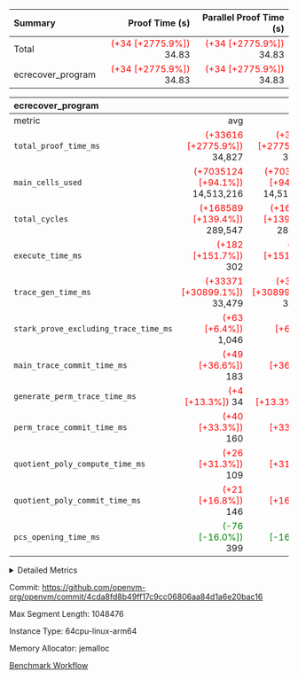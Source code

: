 | Summary | Proof Time (s) | Parallel Proof Time (s) |
|:---|---:|---:|
| Total | <span style='color: red'>(+34 [+2775.9%])</span> 34.83 | <span style='color: red'>(+34 [+2775.9%])</span> 34.83 |
| ecrecover_program | <span style='color: red'>(+34 [+2775.9%])</span> 34.83 | <span style='color: red'>(+34 [+2775.9%])</span> 34.83 |


| ecrecover_program |||||
|:---|---:|---:|---:|---:|
|metric|avg|sum|max|min|
| `total_proof_time_ms ` | <span style='color: red'>(+33616 [+2775.9%])</span> 34,827 | <span style='color: red'>(+33616 [+2775.9%])</span> 34,827 | <span style='color: red'>(+33616 [+2775.9%])</span> 34,827 | <span style='color: red'>(+33616 [+2775.9%])</span> 34,827 |
| `main_cells_used     ` | <span style='color: red'>(+7035124 [+94.1%])</span> 14,513,216 | <span style='color: red'>(+7035124 [+94.1%])</span> 14,513,216 | <span style='color: red'>(+7035124 [+94.1%])</span> 14,513,216 | <span style='color: red'>(+7035124 [+94.1%])</span> 14,513,216 |
| `total_cycles        ` | <span style='color: red'>(+168589 [+139.4%])</span> 289,547 | <span style='color: red'>(+168589 [+139.4%])</span> 289,547 | <span style='color: red'>(+168589 [+139.4%])</span> 289,547 | <span style='color: red'>(+168589 [+139.4%])</span> 289,547 |
| `execute_time_ms     ` | <span style='color: red'>(+182 [+151.7%])</span> 302 | <span style='color: red'>(+182 [+151.7%])</span> 302 | <span style='color: red'>(+182 [+151.7%])</span> 302 | <span style='color: red'>(+182 [+151.7%])</span> 302 |
| `trace_gen_time_ms   ` | <span style='color: red'>(+33371 [+30899.1%])</span> 33,479 | <span style='color: red'>(+33371 [+30899.1%])</span> 33,479 | <span style='color: red'>(+33371 [+30899.1%])</span> 33,479 | <span style='color: red'>(+33371 [+30899.1%])</span> 33,479 |
| `stark_prove_excluding_trace_time_ms` | <span style='color: red'>(+63 [+6.4%])</span> 1,046 | <span style='color: red'>(+63 [+6.4%])</span> 1,046 | <span style='color: red'>(+63 [+6.4%])</span> 1,046 | <span style='color: red'>(+63 [+6.4%])</span> 1,046 |
| `main_trace_commit_time_ms` | <span style='color: red'>(+49 [+36.6%])</span> 183 | <span style='color: red'>(+49 [+36.6%])</span> 183 | <span style='color: red'>(+49 [+36.6%])</span> 183 | <span style='color: red'>(+49 [+36.6%])</span> 183 |
| `generate_perm_trace_time_ms` | <span style='color: red'>(+4 [+13.3%])</span> 34 | <span style='color: red'>(+4 [+13.3%])</span> 34 | <span style='color: red'>(+4 [+13.3%])</span> 34 | <span style='color: red'>(+4 [+13.3%])</span> 34 |
| `perm_trace_commit_time_ms` | <span style='color: red'>(+40 [+33.3%])</span> 160 | <span style='color: red'>(+40 [+33.3%])</span> 160 | <span style='color: red'>(+40 [+33.3%])</span> 160 | <span style='color: red'>(+40 [+33.3%])</span> 160 |
| `quotient_poly_compute_time_ms` | <span style='color: red'>(+26 [+31.3%])</span> 109 | <span style='color: red'>(+26 [+31.3%])</span> 109 | <span style='color: red'>(+26 [+31.3%])</span> 109 | <span style='color: red'>(+26 [+31.3%])</span> 109 |
| `quotient_poly_commit_time_ms` | <span style='color: red'>(+21 [+16.8%])</span> 146 | <span style='color: red'>(+21 [+16.8%])</span> 146 | <span style='color: red'>(+21 [+16.8%])</span> 146 | <span style='color: red'>(+21 [+16.8%])</span> 146 |
| `pcs_opening_time_ms ` | <span style='color: green'>(-76 [-16.0%])</span> 399 | <span style='color: green'>(-76 [-16.0%])</span> 399 | <span style='color: green'>(-76 [-16.0%])</span> 399 | <span style='color: green'>(-76 [-16.0%])</span> 399 |



<details>
<summary>Detailed Metrics</summary>

| group | num_segments | keygen_time_ms | fri.log_blowup | commit_exe_time_ms |
| --- | --- | --- | --- | --- |
| ecrecover_program | 1 | 916 | 1 | 8 | 

| group | air_name | quotient_deg | interactions | constraints |
| --- | --- | --- | --- | --- |
| ecrecover_program | AccessAdapterAir<16> | 2 | 5 | 12 | 
| ecrecover_program | AccessAdapterAir<2> | 2 | 5 | 12 | 
| ecrecover_program | AccessAdapterAir<32> | 2 | 5 | 12 | 
| ecrecover_program | AccessAdapterAir<4> | 2 | 5 | 12 | 
| ecrecover_program | AccessAdapterAir<8> | 2 | 5 | 12 | 
| ecrecover_program | BitwiseOperationLookupAir<8> | 2 | 2 | 4 | 
| ecrecover_program | KeccakVmAir | 2 | 321 | 4,513 | 
| ecrecover_program | MemoryMerkleAir<8> | 2 | 4 | 39 | 
| ecrecover_program | PersistentBoundaryAir<8> | 2 | 3 | 7 | 
| ecrecover_program | PhantomAir | 2 | 3 | 5 | 
| ecrecover_program | Poseidon2PeripheryAir<BabyBearParameters>, 1> | 2 | 1 | 286 | 
| ecrecover_program | ProgramAir | 1 | 1 | 4 | 
| ecrecover_program | RangeTupleCheckerAir<2> | 1 | 1 | 4 | 
| ecrecover_program | Rv32HintStoreAir | 2 | 18 | 28 | 
| ecrecover_program | VariableRangeCheckerAir | 1 | 1 | 4 | 
| ecrecover_program | VmAirWrapper<Rv32BaseAluAdapterAir, BaseAluCoreAir<4, 8> | 2 | 20 | 37 | 
| ecrecover_program | VmAirWrapper<Rv32BaseAluAdapterAir, LessThanCoreAir<4, 8> | 2 | 18 | 40 | 
| ecrecover_program | VmAirWrapper<Rv32BaseAluAdapterAir, ShiftCoreAir<4, 8> | 2 | 24 | 91 | 
| ecrecover_program | VmAirWrapper<Rv32BranchAdapterAir, BranchEqualCoreAir<4> | 2 | 11 | 20 | 
| ecrecover_program | VmAirWrapper<Rv32BranchAdapterAir, BranchLessThanCoreAir<4, 8> | 2 | 13 | 35 | 
| ecrecover_program | VmAirWrapper<Rv32CondRdWriteAdapterAir, Rv32JalLuiCoreAir> | 2 | 10 | 18 | 
| ecrecover_program | VmAirWrapper<Rv32IsEqualModAdapterAir<2, 1, 32, 32>, ModularIsEqualCoreAir<32, 4, 8> | 2 | 25 | 225 | 
| ecrecover_program | VmAirWrapper<Rv32JalrAdapterAir, Rv32JalrCoreAir> | 2 | 16 | 20 | 
| ecrecover_program | VmAirWrapper<Rv32LoadStoreAdapterAir, LoadSignExtendCoreAir<4, 8> | 2 | 18 | 33 | 
| ecrecover_program | VmAirWrapper<Rv32LoadStoreAdapterAir, LoadStoreCoreAir<4> | 2 | 17 | 40 | 
| ecrecover_program | VmAirWrapper<Rv32MultAdapterAir, DivRemCoreAir<4, 8> | 2 | 25 | 84 | 
| ecrecover_program | VmAirWrapper<Rv32MultAdapterAir, MulHCoreAir<4, 8> | 2 | 24 | 31 | 
| ecrecover_program | VmAirWrapper<Rv32MultAdapterAir, MultiplicationCoreAir<4, 8> | 2 | 19 | 19 | 
| ecrecover_program | VmAirWrapper<Rv32RdWriteAdapterAir, Rv32AuipcCoreAir> | 2 | 12 | 14 | 
| ecrecover_program | VmAirWrapper<Rv32VecHeapAdapterAir<1, 2, 2, 32, 32>, FieldExpressionCoreAir> | 2 | 415 | 480 | 
| ecrecover_program | VmAirWrapper<Rv32VecHeapAdapterAir<2, 1, 1, 32, 32>, FieldExpressionCoreAir> | 2 | 158 | 190 | 
| ecrecover_program | VmAirWrapper<Rv32VecHeapAdapterAir<2, 2, 2, 32, 32>, FieldExpressionCoreAir> | 2 | 428 | 457 | 
| ecrecover_program | VmConnectorAir | 2 | 5 | 11 | 

| group | air_name | segment | rows | prep_cols | perm_cols | main_cols | cells |
| --- | --- | --- | --- | --- | --- | --- | --- |
| ecrecover_program | AccessAdapterAir<16> | 0 | 16,384 |  | 16 | 25 | 671,744 | 
| ecrecover_program | AccessAdapterAir<32> | 0 | 8,192 |  | 16 | 41 | 466,944 | 
| ecrecover_program | AccessAdapterAir<8> | 0 | 32,768 |  | 16 | 17 | 1,081,344 | 
| ecrecover_program | BitwiseOperationLookupAir<8> | 0 | 65,536 | 3 | 8 | 2 | 655,360 | 
| ecrecover_program | KeccakVmAir | 0 | 128 |  | 1,056 | 3,163 | 540,032 | 
| ecrecover_program | MemoryMerkleAir<8> | 0 | 4,096 |  | 16 | 32 | 196,608 | 
| ecrecover_program | PersistentBoundaryAir<8> | 0 | 4,096 |  | 12 | 20 | 131,072 | 
| ecrecover_program | PhantomAir | 0 | 16 |  | 12 | 6 | 288 | 
| ecrecover_program | Poseidon2PeripheryAir<BabyBearParameters>, 1> | 0 | 4,096 |  | 8 | 300 | 1,261,568 | 
| ecrecover_program | ProgramAir | 0 | 16,384 |  | 8 | 10 | 294,912 | 
| ecrecover_program | RangeTupleCheckerAir<2> | 0 | 524,288 | 2 | 8 | 1 | 4,718,592 | 
| ecrecover_program | Rv32HintStoreAir | 0 | 256 |  | 44 | 32 | 19,456 | 
| ecrecover_program | VariableRangeCheckerAir | 0 | 262,144 | 2 | 8 | 1 | 2,359,296 | 
| ecrecover_program | VmAirWrapper<Rv32BaseAluAdapterAir, BaseAluCoreAir<4, 8> | 0 | 131,072 |  | 52 | 36 | 11,534,336 | 
| ecrecover_program | VmAirWrapper<Rv32BaseAluAdapterAir, LessThanCoreAir<4, 8> | 0 | 4,096 |  | 40 | 37 | 315,392 | 
| ecrecover_program | VmAirWrapper<Rv32BaseAluAdapterAir, ShiftCoreAir<4, 8> | 0 | 16,384 |  | 52 | 53 | 1,720,320 | 
| ecrecover_program | VmAirWrapper<Rv32BranchAdapterAir, BranchEqualCoreAir<4> | 0 | 16,384 |  | 28 | 26 | 884,736 | 
| ecrecover_program | VmAirWrapper<Rv32BranchAdapterAir, BranchLessThanCoreAir<4, 8> | 0 | 32,768 |  | 32 | 32 | 2,097,152 | 
| ecrecover_program | VmAirWrapper<Rv32CondRdWriteAdapterAir, Rv32JalLuiCoreAir> | 0 | 8,192 |  | 28 | 18 | 376,832 | 
| ecrecover_program | VmAirWrapper<Rv32IsEqualModAdapterAir<2, 1, 32, 32>, ModularIsEqualCoreAir<32, 4, 8> | 0 | 4,096 |  | 56 | 166 | 909,312 | 
| ecrecover_program | VmAirWrapper<Rv32JalrAdapterAir, Rv32JalrCoreAir> | 0 | 8,192 |  | 36 | 28 | 524,288 | 
| ecrecover_program | VmAirWrapper<Rv32LoadStoreAdapterAir, LoadSignExtendCoreAir<4, 8> | 0 | 4,096 |  | 52 | 36 | 360,448 | 
| ecrecover_program | VmAirWrapper<Rv32LoadStoreAdapterAir, LoadStoreCoreAir<4> | 0 | 131,072 |  | 52 | 41 | 12,189,696 | 
| ecrecover_program | VmAirWrapper<Rv32MultAdapterAir, MulHCoreAir<4, 8> | 0 | 8 |  | 72 | 39 | 888 | 
| ecrecover_program | VmAirWrapper<Rv32MultAdapterAir, MultiplicationCoreAir<4, 8> | 0 | 4,096 |  | 52 | 31 | 339,968 | 
| ecrecover_program | VmAirWrapper<Rv32RdWriteAdapterAir, Rv32AuipcCoreAir> | 0 | 4,096 |  | 28 | 20 | 196,608 | 
| ecrecover_program | VmAirWrapper<Rv32VecHeapAdapterAir<1, 2, 2, 32, 32>, FieldExpressionCoreAir> | 0 | 2,048 |  | 836 | 547 | 2,832,384 | 
| ecrecover_program | VmAirWrapper<Rv32VecHeapAdapterAir<2, 1, 1, 32, 32>, FieldExpressionCoreAir> | 0 | 32 |  | 320 | 263 | 18,656 | 
| ecrecover_program | VmAirWrapper<Rv32VecHeapAdapterAir<2, 2, 2, 32, 32>, FieldExpressionCoreAir> | 0 | 1,024 |  | 860 | 625 | 1,520,640 | 
| ecrecover_program | VmConnectorAir | 0 | 2 | 1 | 16 | 5 | 42 | 

| group | segment | trace_gen_time_ms | total_proof_time_ms | total_cycles | total_cells | stark_prove_excluding_trace_time_ms | quotient_poly_compute_time_ms | quotient_poly_commit_time_ms | perm_trace_commit_time_ms | pcs_opening_time_ms | main_trace_commit_time_ms | main_cells_used | generate_perm_trace_time_ms | execute_time_ms |
| --- | --- | --- | --- | --- | --- | --- | --- | --- | --- | --- | --- | --- | --- | --- |
| ecrecover_program | 0 | 33,479 | 34,827 | 289,547 | 48,238,441 | 1,046 | 109 | 146 | 160 | 399 | 183 | 14,513,216 | 34 | 302 | 

| group | segment | trace_height_constraint | weighted_sum | threshold |
| --- | --- | --- | --- | --- |
| ecrecover_program | 0 | 0 | 736,214 | 2,013,265,921 | 
| ecrecover_program | 0 | 1 | 2,272,988 | 2,013,265,921 | 
| ecrecover_program | 0 | 2 | 368,107 | 2,013,265,921 | 
| ecrecover_program | 0 | 3 | 3,796,833 | 2,013,265,921 | 
| ecrecover_program | 0 | 4 | 16,384 | 2,013,265,921 | 
| ecrecover_program | 0 | 5 | 8,192 | 2,013,265,921 | 
| ecrecover_program | 0 | 6 | 882,858 | 2,013,265,921 | 
| ecrecover_program | 0 | 7 | 16,448 | 2,013,265,921 | 
| ecrecover_program | 0 | 8 | 9,036,008 | 2,013,265,921 | 

</details>


Commit: https://github.com/openvm-org/openvm/commit/4cda8fd8b49ff17c9cc06806aa84d1a6e20bac16

Max Segment Length: 1048476

Instance Type: 64cpu-linux-arm64

Memory Allocator: jemalloc

[Benchmark Workflow](https://github.com/openvm-org/openvm/actions/runs/15639235578)
